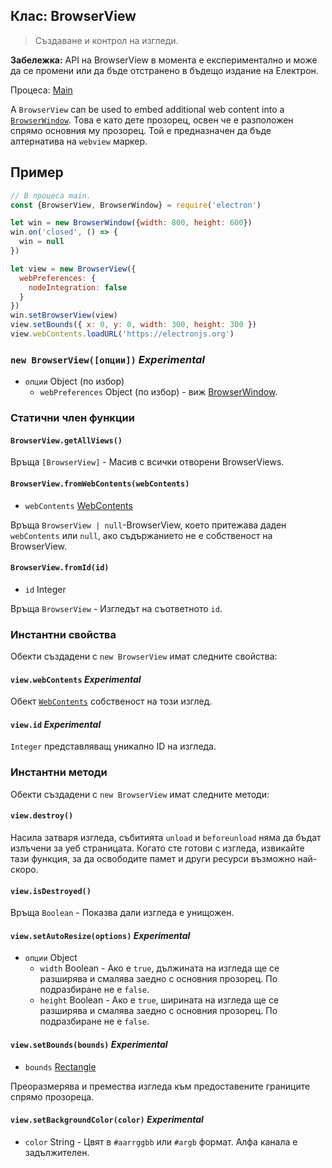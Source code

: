 ## Клас: BrowserView

> Създаване и контрол на изгледи.

**Забележка:** API на BrowserView в момента е експериментално и може да се промени или да бъде отстранено в бъдещо издание на Електрон.

Процеса: [Main](../glossary.md#main-process)

A `BrowserView` can be used to embed additional web content into a [`BrowserWindow`](browser-window.md). Това е като дете прозорец, освен че е разположен спрямо основния му прозорец. Той е предназначен да бъде алтернатива на `webview` маркер.

## Пример

```javascript
// В процеса main.
const {BrowserView, BrowserWindow} = require('electron')

let win = new BrowserWindow({width: 800, height: 600})
win.on('closed', () => {
  win = null
})

let view = new BrowserView({
  webPreferences: {
    nodeIntegration: false
  }
})
win.setBrowserView(view)
view.setBounds({ x: 0, y: 0, width: 300, height: 300 })
view.webContents.loadURL('https://electronjs.org')
```

### `new BrowserView([опции])` *Experimental*

* `опции` Object (по избор) 
  * `webPreferences` Object (по избор) - виж [BrowserWindow](browser-window.md).

### Статични член функции

#### `BrowserView.getAllViews()`

Връща `[BrowserView]` - Масив с всички отворени BrowserViews.

#### `BrowserView.fromWebContents(webContents)`

* `webContents` [WebContents](web-contents.md)

Връща `BrowserView | null`-BrowserView, което притежава даден `webContents` или `null`, ако съдържанието не е собственост на BrowserView.

#### `BrowserView.fromId(id)`

* `id` Integer

Връща `BrowserView` - Изгледът на съответното `id`.

### Инстантни свойства

Обекти създадени с `new BrowserView` имат следните свойства:

#### `view.webContents` *Experimental*

Обект [`WebContents`](web-contents.md) собственост на този изглед.

#### `view.id` *Experimental*

`Integer` представляващ уникално ID на изгледа.

### Инстантни методи

Обекти създадени с `new BrowserView` имат следните методи:

#### `view.destroy()`

Насила затваря изгледа, събитията `unload` и `beforeunload` няма да бъдат излъчени за уеб страницата. Когато сте готови с изгледа, извикайте тази функция, за да освободите памет и други ресурси възможно най-скоро.

#### `view.isDestroyed()`

Връща `Boolean` - Показва дали изгледа е унищожен.

#### `view.setAutoResize(options)` *Experimental*

* `опции` Object 
  * `width` Boolean - Ако е `true`, дължината на изгледа ще се разширява и смалява заедно с основния прозорец. По подразбиране не е `false`.
  * `height` Boolean - Ако е `true`, ширината на изгледа ще се разширява и смалява заедно с основния прозорец. По подразбиране не е `false`.

#### `view.setBounds(bounds)` *Experimental*

* `bounds` [Rectangle](structures/rectangle.md)

Преоразмерява и премества изгледа към предоставените границите спрямо прозореца.

#### `view.setBackgroundColor(color)` *Experimental*

* `color` String - Цвят в `#aarrggbb` или `#argb` формат. Алфа канала е задължителен.